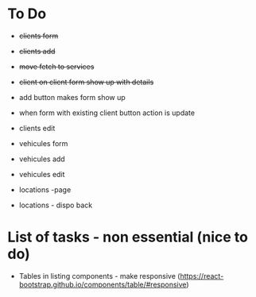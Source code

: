 
# To Do
- ~~clients form~~
- ~~clients add~~
- ~~move fetch to services~~
- ~~client on client form show up with details~~
- add button makes form show up
- when form with existing client button action is update
- clients edit 

- vehicules form
- vehicules add
- vehicules edit

- locations -page
- locations - dispo back

# List of tasks - non essential (nice to do)
- Tables in listing components - make responsive (https://react-bootstrap.github.io/components/table/#responsive)
